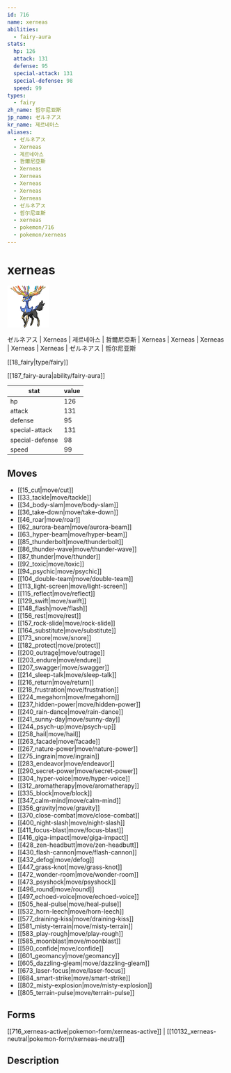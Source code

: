 ```yaml
---
id: 716
name: xerneas
abilities:
  - fairy-aura
stats:
  hp: 126
  attack: 131
  defense: 95
  special-attack: 131
  special-defense: 98
  speed: 99
types:
  - fairy
zh_name: 哲尔尼亚斯
jp_name: ゼルネアス
kr_name: 제르네아스
aliases:
  - ゼルネアス
  - Xerneas
  - 제르네아스
  - 哲爾尼亞斯
  - Xerneas
  - Xerneas
  - Xerneas
  - Xerneas
  - Xerneas
  - ゼルネアス
  - 哲尔尼亚斯
  - xerneas
  - pokemon/716
  - pokemon/xerneas
---
```

# xerneas

![](https://raw.githubusercontent.com/PokeAPI/sprites/master/sprites/pokemon/716.png)

ゼルネアス | Xerneas | 제르네아스 | 哲爾尼亞斯 | Xerneas | Xerneas | Xerneas | Xerneas | Xerneas | ゼルネアス | 哲尔尼亚斯

[[18_fairy|type/fairy]]

[[187_fairy-aura|ability/fairy-aura]]

|stat|value|
|---|---|
|hp|126|
|attack|131|
|defense|95|
|special-attack|131|
|special-defense|98|
|speed|99|


## Moves

- [[15_cut|move/cut]]
- [[33_tackle|move/tackle]]
- [[34_body-slam|move/body-slam]]
- [[36_take-down|move/take-down]]
- [[46_roar|move/roar]]
- [[62_aurora-beam|move/aurora-beam]]
- [[63_hyper-beam|move/hyper-beam]]
- [[85_thunderbolt|move/thunderbolt]]
- [[86_thunder-wave|move/thunder-wave]]
- [[87_thunder|move/thunder]]
- [[92_toxic|move/toxic]]
- [[94_psychic|move/psychic]]
- [[104_double-team|move/double-team]]
- [[113_light-screen|move/light-screen]]
- [[115_reflect|move/reflect]]
- [[129_swift|move/swift]]
- [[148_flash|move/flash]]
- [[156_rest|move/rest]]
- [[157_rock-slide|move/rock-slide]]
- [[164_substitute|move/substitute]]
- [[173_snore|move/snore]]
- [[182_protect|move/protect]]
- [[200_outrage|move/outrage]]
- [[203_endure|move/endure]]
- [[207_swagger|move/swagger]]
- [[214_sleep-talk|move/sleep-talk]]
- [[216_return|move/return]]
- [[218_frustration|move/frustration]]
- [[224_megahorn|move/megahorn]]
- [[237_hidden-power|move/hidden-power]]
- [[240_rain-dance|move/rain-dance]]
- [[241_sunny-day|move/sunny-day]]
- [[244_psych-up|move/psych-up]]
- [[258_hail|move/hail]]
- [[263_facade|move/facade]]
- [[267_nature-power|move/nature-power]]
- [[275_ingrain|move/ingrain]]
- [[283_endeavor|move/endeavor]]
- [[290_secret-power|move/secret-power]]
- [[304_hyper-voice|move/hyper-voice]]
- [[312_aromatherapy|move/aromatherapy]]
- [[335_block|move/block]]
- [[347_calm-mind|move/calm-mind]]
- [[356_gravity|move/gravity]]
- [[370_close-combat|move/close-combat]]
- [[400_night-slash|move/night-slash]]
- [[411_focus-blast|move/focus-blast]]
- [[416_giga-impact|move/giga-impact]]
- [[428_zen-headbutt|move/zen-headbutt]]
- [[430_flash-cannon|move/flash-cannon]]
- [[432_defog|move/defog]]
- [[447_grass-knot|move/grass-knot]]
- [[472_wonder-room|move/wonder-room]]
- [[473_psyshock|move/psyshock]]
- [[496_round|move/round]]
- [[497_echoed-voice|move/echoed-voice]]
- [[505_heal-pulse|move/heal-pulse]]
- [[532_horn-leech|move/horn-leech]]
- [[577_draining-kiss|move/draining-kiss]]
- [[581_misty-terrain|move/misty-terrain]]
- [[583_play-rough|move/play-rough]]
- [[585_moonblast|move/moonblast]]
- [[590_confide|move/confide]]
- [[601_geomancy|move/geomancy]]
- [[605_dazzling-gleam|move/dazzling-gleam]]
- [[673_laser-focus|move/laser-focus]]
- [[684_smart-strike|move/smart-strike]]
- [[802_misty-explosion|move/misty-explosion]]
- [[805_terrain-pulse|move/terrain-pulse]]

## Forms



[[716_xerneas-active|pokemon-form/xerneas-active]] | [[10132_xerneas-neutral|pokemon-form/xerneas-neutral]]

## Description



